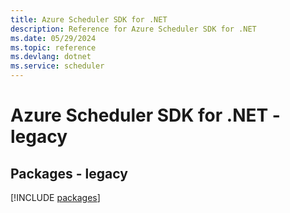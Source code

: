 ```yaml
---
title: Azure Scheduler SDK for .NET
description: Reference for Azure Scheduler SDK for .NET
ms.date: 05/29/2024
ms.topic: reference
ms.devlang: dotnet
ms.service: scheduler
---
```

# Azure Scheduler SDK for .NET - legacy
## Packages - legacy
[!INCLUDE [packages](scheduler-index.md)]